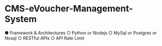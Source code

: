 # CMS-eVoucher-Management-System
● Framework & Architectures 
○ Python or Nodejs 
○ MySql or Postgres or Nosql 
○ RESTful APIs 
○ API Rate Limit 
